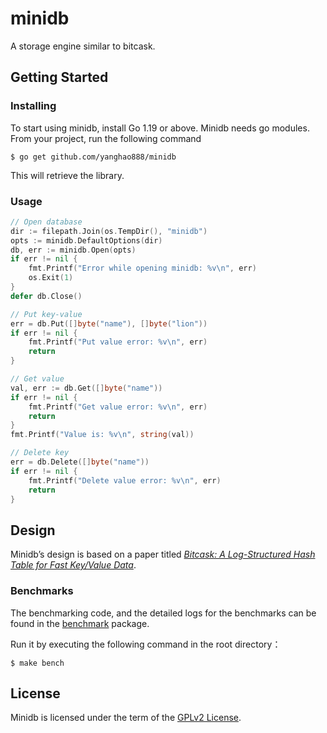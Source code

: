 # minidb
A storage engine similar to bitcask.

## Getting Started

### Installing
To start using minidb, install Go 1.19 or above. Minidb needs go modules. From your project, run the following command

```shell
$ go get github.com/yanghao888/minidb
```
This will retrieve the library.

### Usage

```go
// Open database
dir := filepath.Join(os.TempDir(), "minidb")
opts := minidb.DefaultOptions(dir)
db, err := minidb.Open(opts)
if err != nil {
    fmt.Printf("Error while opening minidb: %v\n", err)
    os.Exit(1)
}
defer db.Close()

// Put key-value
err = db.Put([]byte("name"), []byte("lion"))
if err != nil {
    fmt.Printf("Put value error: %v\n", err)
    return
}

// Get value
val, err := db.Get([]byte("name"))
if err != nil {
    fmt.Printf("Get value error: %v\n", err)
    return
}
fmt.Printf("Value is: %v\n", string(val))

// Delete key
err = db.Delete([]byte("name"))
if err != nil {
    fmt.Printf("Delete value error: %v\n", err)
    return
}
```

## Design

Minidb’s design is based on a paper titled _[Bitcask: A Log-Structured
Hash Table for Fast Key/Value Data][bitcask]_.

[bitcask]: https://riak.com/assets/bitcask-intro.pdf

### Benchmarks
The benchmarking code, and the detailed logs for the benchmarks can be found in the
[benchmark] package.

[benchmark]: https://github.com/yanghao888/minidb/tree/main/benchmark

Run it by executing the following command in the root directory：
```shell
$ make bench
```

## License
Minidb is licensed under the term of the [GPLv2 License](https://github.com/yanghao888/minidb/blob/main/LICENSE).